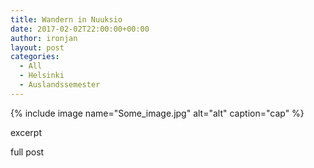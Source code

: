 ```yaml
---
title: Wandern in Nuuksio
date: 2017-02-02T22:00:00+00:00
author: ironjan
layout: post
categories:
  - All
  - Helsinki
  - Auslandssemester
---
```


{% include image name="Some_image.jpg" alt="alt" caption="cap" %}

excerpt

<!--more-->

full post
